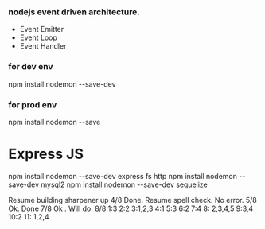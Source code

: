 ### nodejs event driven architecture.
- Event Emitter
- Event Loop
- Event Handler

### for dev env
npm install nodemon --save-dev
### for prod env
npm install nodemon --save

# Express JS

npm install nodemon --save-dev express fs http
npm install nodemon --save-dev mysql2
npm install nodemon --save-dev sequelize


Resume building sharpener up
4/8
Done. Resume spell check. No error.
5/8
Ok. Done
7/8
Ok . Will do.
8/8
1:3
2:2
3:1,2,3
4:1
5:3
6:2
7:4
8: 2,3,4,5
9:3,4
10:2
11: 1,2,4
